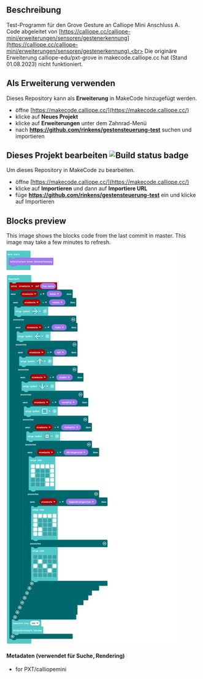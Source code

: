 ## Beschreibung

Test-Programm für den Grove Gesture an Calliope Mini Anschluss A.<br>
Code abgeleitet von [https://calliope.cc/calliope-mini/erweiterungen/sensoren/gestenerkennung](https://calliope.cc/calliope-mini/erweiterungen/sensoren/gestenerkennung).<br>
Die originäre Erweiterung calliope-edu/pxt-grove in makecode.calliope.cc hat (Stand 01.08.2023) nicht funktioniert.


## Als Erweiterung verwenden

Dieses Repository kann als **Erweiterung** in MakeCode hinzugefügt werden.

* öffne [https://makecode.calliope.cc/](https://makecode.calliope.cc/)
* klicke auf **Neues Projekt**
* klicke auf **Erweiterungen** unter dem Zahnrad-Menü
* nach **https://github.com/rinkens/gestensteuerung-test** suchen und importieren

## Dieses Projekt bearbeiten ![Build status badge](https://github.com/rinkens/gestensteuerung-test/workflows/MakeCode/badge.svg)

Um dieses Repository in MakeCode zu bearbeiten.

* öffne [https://makecode.calliope.cc/](https://makecode.calliope.cc/)
* klicke auf **Importieren** und dann auf **Importiere URL**
* füge **https://github.com/rinkens/gestensteuerung-test** ein und klicke auf Importieren

## Blocks preview

This image shows the blocks code from the last commit in master.
This image may take a few minutes to refresh.

![A rendered view of the blocks](https://github.com/rinkens/gestensteuerung-test/raw/master/.github/makecode/blocks.png)

#### Metadaten (verwendet für Suche, Rendering)

* for PXT/calliopemini
<script src="https://makecode.com/gh-pages-embed.js"></script><script>makeCodeRender("{{ site.makecode.home_url }}", "{{ site.github.owner_name }}/{{ site.github.repository_name }}");</script>
